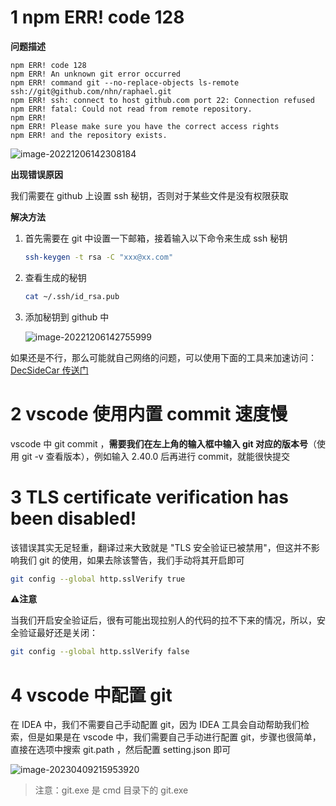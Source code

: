 # 1 npm ERR! code 128

**问题描述**

```
npm ERR! code 128
npm ERR! An unknown git error occurred
npm ERR! command git --no-replace-objects ls-remote ssh://git@github.com/nhn/raphael.git
npm ERR! ssh: connect to host github.com port 22: Connection refused
npm ERR! fatal: Could not read from remote repository.
npm ERR!
npm ERR! Please make sure you have the correct access rights
npm ERR! and the repository exists.
```

![image-20221206142308184](https://theblogimage.oss-cn-fuzhou.aliyuncs.com/imagefortypora/image-20221206142308184.png)



**出现错误原因**

我们需要在 github 上设置 ssh 秘钥，否则对于某些文件是没有权限获取



**解决方法**

1. 首先需要在 git 中设置一下邮箱，接着输入以下命令来生成 ssh 秘钥

   ```bash
   ssh-keygen -t rsa -C "xxx@xx.com"
   ```

2. 查看生成的秘钥

   ```bash
   cat ~/.ssh/id_rsa.pub
   ```

3. 添加秘钥到 github 中

   ![image-20221206142755999](https://theblogimage.oss-cn-fuzhou.aliyuncs.com/imagefortypora/image-20221206142755999.png)



如果还是不行，那么可能就自己网络的问题，可以使用下面的工具来加速访问：[DecSideCar 传送门](https://github.com/docmirror/dev-sidecar/releases)





# 2 vscode 使用内置 commit 速度慢

vscode 中 git commit ，**需要我们在左上角的输入框中输入 git 对应的版本号**（使用 git -v 查看版本），例如输入 2.40.0 后再进行 commit，就能很快提交



# 3 TLS certificate verification has been disabled!

该错误其实无足轻重，翻译过来大致就是 "TLS 安全验证已被禁用"，但这并不影响我们 git 的使用，如果去除该警告，我们手动将其开启即可

```bash
git config --global http.sslVerify true
```

:warning:**注意**

当我们开启安全验证后，很有可能出现拉别人的代码的拉不下来的情况，所以，安全验证最好还是关闭：

```bash
git config --global http.sslVerify false
```



# 4 vscode 中配置 git

在 IDEA 中，我们不需要自己手动配置 git，因为 IDEA 工具会自动帮助我们检索，但是如果是在 vscode 中，我们需要自己手动进行配置 git，步骤也很简单，直接在选项中搜索 git.path ，然后配置 setting.json 即可

![image-20230409215953920](https://theblogimage.oss-cn-fuzhou.aliyuncs.com/imagefortypora/image-20230409215953920.png)

> 注意：git.exe 是 cmd 目录下的 git.exe

